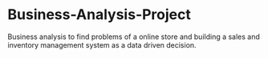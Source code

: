 # Business-Analysis-Project
Business analysis to find problems of a online store and building a sales and inventory management system as a data driven decision.
